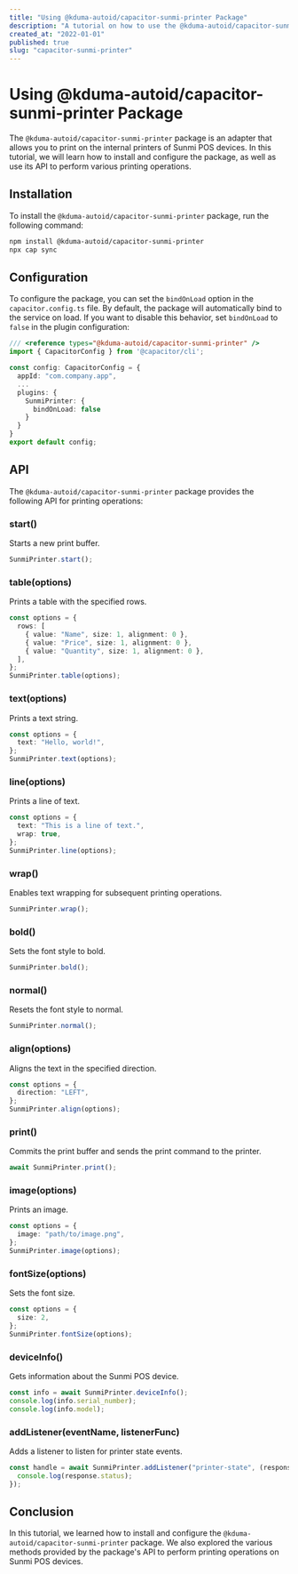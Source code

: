 ```yaml
---
title: "Using @kduma-autoid/capacitor-sunmi-printer Package"
description: "A tutorial on how to use the @kduma-autoid/capacitor-sunmi-printer package to print on internal printers of Sunmi POS devices."
created_at: "2022-01-01"
published: true
slug: "capacitor-sunmi-printer"
---
```


# Using @kduma-autoid/capacitor-sunmi-printer Package

The `@kduma-autoid/capacitor-sunmi-printer` package is an adapter that allows you to print on the internal printers of Sunmi POS devices. In this tutorial, we will learn how to install and configure the package, as well as use its API to perform various printing operations.

## Installation

To install the `@kduma-autoid/capacitor-sunmi-printer` package, run the following command:

```bash
npm install @kduma-autoid/capacitor-sunmi-printer
npx cap sync
```

## Configuration

To configure the package, you can set the `bindOnLoad` option in the `capacitor.config.ts` file. By default, the package will automatically bind to the service on load. If you want to disable this behavior, set `bindOnLoad` to `false` in the plugin configuration:

```typescript
/// <reference types="@kduma-autoid/capacitor-sunmi-printer" />
import { CapacitorConfig } from '@capacitor/cli';

const config: CapacitorConfig = {
  appId: "com.company.app",
  ...
  plugins: {
    SunmiPrinter: {
      bindOnLoad: false
    }
  }
}
export default config;
```

## API

The `@kduma-autoid/capacitor-sunmi-printer` package provides the following API for printing operations:

### start()

Starts a new print buffer.

```typescript
SunmiPrinter.start();
```

### table(options)

Prints a table with the specified rows.

```typescript
const options = {
  rows: [
    { value: "Name", size: 1, alignment: 0 },
    { value: "Price", size: 1, alignment: 0 },
    { value: "Quantity", size: 1, alignment: 0 },
  ],
};
SunmiPrinter.table(options);
```

### text(options)

Prints a text string.

```typescript
const options = {
  text: "Hello, world!",
};
SunmiPrinter.text(options);
```

### line(options)

Prints a line of text.

```typescript
const options = {
  text: "This is a line of text.",
  wrap: true,
};
SunmiPrinter.line(options);
```

### wrap()

Enables text wrapping for subsequent printing operations.

```typescript
SunmiPrinter.wrap();
```

### bold()

Sets the font style to bold.

```typescript
SunmiPrinter.bold();
```

### normal()

Resets the font style to normal.

```typescript
SunmiPrinter.normal();
```

### align(options)

Aligns the text in the specified direction.

```typescript
const options = {
  direction: "LEFT",
};
SunmiPrinter.align(options);
```

### print()

Commits the print buffer and sends the print command to the printer.

```typescript
await SunmiPrinter.print();
```

### image(options)

Prints an image.

```typescript
const options = {
  image: "path/to/image.png",
};
SunmiPrinter.image(options);
```

### fontSize(options)

Sets the font size.

```typescript
const options = {
  size: 2,
};
SunmiPrinter.fontSize(options);
```

### deviceInfo()

Gets information about the Sunmi POS device.

```typescript
const info = await SunmiPrinter.deviceInfo();
console.log(info.serial_number);
console.log(info.model);
```

### addListener(eventName, listenerFunc)

Adds a listener to listen for printer state events.

```typescript
const handle = await SunmiPrinter.addListener("printer-state", (response) => {
  console.log(response.status);
});
```

## Conclusion

In this tutorial, we learned how to install and configure the `@kduma-autoid/capacitor-sunmi-printer` package. We also explored the various methods provided by the package's API to perform printing operations on Sunmi POS devices.